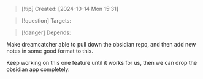 
>[!tip] Created: [2024-10-14 Mon 15:31]

>[!question] Targets: 

>[!danger] Depends: 

Make dreamcatcher able to pull down the obsidian repo, and then add new notes in some good format to this.

Keep working on this one feature until it works for us, then we can drop the obsidian app completely.